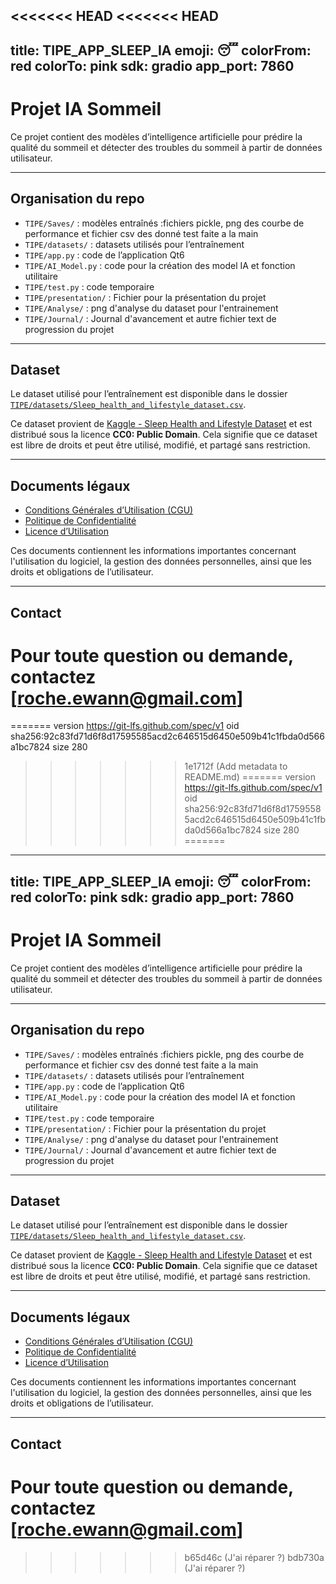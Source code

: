 <<<<<<< HEAD
<<<<<<< HEAD
---
title: TIPE_APP_SLEEP_IA
emoji: 😴
colorFrom: red
colorTo: pink
sdk: gradio
app_port: 7860
---
# Projet IA Sommeil

Ce projet contient des modèles d’intelligence artificielle pour prédire la qualité du sommeil et détecter des troubles du sommeil à partir de données utilisateur.

---

## Organisation du repo

- `TIPE/Saves/` : modèles entraînés :fichiers pickle, png des courbe de performance et fichier csv des donné test faite a la main
- `TIPE/datasets/` : datasets utilisés pour l’entraînement
- `TIPE/app.py` : code de l’application Qt6
- `TIPE/AI_Model.py` : code pour la création des model IA et fonction utilitaire
- `TIPE/test.py` : code temporaire
- `TIPE/presentation/` : Fichier pour la présentation du projet
- `TIPE/Analyse/` : png d'analyse du dataset pour l'entrainement
- `TIPE/Journal/` : Journal d'avancement et autre fichier text de progression du projet

---

## Dataset

Le dataset utilisé pour l’entraînement est disponible dans le dossier [`TIPE/datasets/Sleep_health_and_lifestyle_dataset.csv`](TIPE/datasets/Sleep_health_and_lifestyle_dataset.csv).

Ce dataset provient de [Kaggle - Sleep Health and Lifestyle Dataset](https://www.kaggle.com/datasets/uom190346a/sleep-health-and-lifestyle-dataset/data) et est distribué sous la licence **CC0: Public Domain**.
Cela signifie que ce dataset est libre de droits et peut être utilisé, modifié, et partagé sans restriction.

---

## Documents légaux

- [Conditions Générales d’Utilisation (CGU)](CGU.md)
- [Politique de Confidentialité](PRIVACY_POLICY.md)
- [Licence d’Utilisation](LICENSE.md)

Ces documents contiennent les informations importantes concernant l'utilisation du logiciel, la gestion des données personnelles, ainsi que les droits et obligations de l’utilisateur.

---

## Contact

# Pour toute question ou demande, contactez [[roche.ewann@gmail.com](mailto:roche.ewann@gmail.com)]
=======
version https://git-lfs.github.com/spec/v1
oid sha256:92c83fd71d6f8d17595585acd2c646515d6450e509b41c1fbda0d566a1bc7824
size 280
>>>>>>> 1e1712f (Add metadata to README.md)
=======
version https://git-lfs.github.com/spec/v1
oid sha256:92c83fd71d6f8d17595585acd2c646515d6450e509b41c1fbda0d566a1bc7824
size 280
=======
---
title: TIPE_APP_SLEEP_IA
emoji: 😴
colorFrom: red
colorTo: pink
sdk: gradio
app_port: 7860
---
# Projet IA Sommeil

Ce projet contient des modèles d’intelligence artificielle pour prédire la qualité du sommeil et détecter des troubles du sommeil à partir de données utilisateur.

---

## Organisation du repo

- `TIPE/Saves/` : modèles entraînés :fichiers pickle, png des courbe de performance et fichier csv des donné test faite a la main
- `TIPE/datasets/` : datasets utilisés pour l’entraînement
- `TIPE/app.py` : code de l’application Qt6
- `TIPE/AI_Model.py` : code pour la création des model IA et fonction utilitaire
- `TIPE/test.py` : code temporaire
- `TIPE/presentation/` : Fichier pour la présentation du projet
- `TIPE/Analyse/` : png d'analyse du dataset pour l'entrainement
- `TIPE/Journal/` : Journal d'avancement et autre fichier text de progression du projet

---

## Dataset

Le dataset utilisé pour l’entraînement est disponible dans le dossier [`TIPE/datasets/Sleep_health_and_lifestyle_dataset.csv`](TIPE/datasets/Sleep_health_and_lifestyle_dataset.csv).

Ce dataset provient de [Kaggle - Sleep Health and Lifestyle Dataset](https://www.kaggle.com/datasets/uom190346a/sleep-health-and-lifestyle-dataset/data) et est distribué sous la licence **CC0: Public Domain**.
Cela signifie que ce dataset est libre de droits et peut être utilisé, modifié, et partagé sans restriction.

---

## Documents légaux

- [Conditions Générales d’Utilisation (CGU)](CGU.md)
- [Politique de Confidentialité](PRIVACY_POLICY.md)
- [Licence d’Utilisation](LICENSE.md)

Ces documents contiennent les informations importantes concernant l'utilisation du logiciel, la gestion des données personnelles, ainsi que les droits et obligations de l’utilisateur.

---

## Contact

# Pour toute question ou demande, contactez [[roche.ewann@gmail.com](mailto:roche.ewann@gmail.com)]
>>>>>>> b65d46c (J'ai réparer ?)
>>>>>>> bdb730a (J'ai réparer ?)

